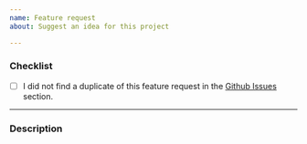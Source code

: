 ```yaml
---
name: Feature request
about: Suggest an idea for this project

---
```


### Checklist

- [ ] I did not find a duplicate of this feature request in the [Github Issues](https://github.com/cppbits/Core/issues) section.

----------

### Description
<!--
**Is your feature request related to a problem? Please describe.**
A clear and concise description of what the problem is. Ex. I'm always frustrated when [...]

**Describe the solution you'd like**
A clear and concise description of what you want to happen.

**Describe alternatives you've considered**
A clear and concise description of any alternative solutions or features you've considered.

**Additional context**
Add any other context or screenshots about the feature request here.
-->
